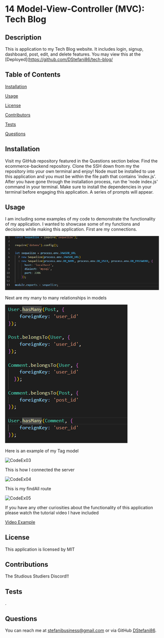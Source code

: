 # 14 Model-View-Controller (MVC): Tech Blog

## Description
This is application to my Tech Blog website. It includes login, signup, dashboard, post, edit, and delete features. You may view this at the [Deployed](https://github.com/DStefani86/tech-blog/

## Table of Contents

[Installation](#installation)

[Usage](#usage)

[License](#license)

[Contributors](#contributions)

[Tests](#tests)

[Questions](#questions)


## Installation
Visit my GitHub repository featured in the Questions section below. Find the ecommerce-backend repository. Clone the SSH down from my the repository into your own terminal and enjoy! Node must be installed to use this application and you must be within the file path that contains 'index.js'. After you have gone through the installation process, run the 'node index.js' command in your terminal. Make sure to install the dependencies in your terminal before engaging this application. A series of prompts will appear.

## Usage

I am including some examples of my code to demonstrate the functionality of my application. I wanted to showcase some of my functions and decisions while making this application. First are my connections.

![CodeEx01](./images/CodeEx01.png)

Next are my many to many relationships in models

![CodeEx02](./images/CodeEx02.png)

Here is an example of my Tag model

![CodeEx03](./Develop/images/CodeEx03.png)

This is how I connected the server

![CodeEx04](./Develop/images/CodeEx04.png)

This is my findAll route 

![CodeEx05](./Develop/images/CodeEx05.png)



If you have any other curiosities about the functionality of this application please watch the tutorial video I have included

[Video Example](https://drive.google.com/file/d/1-mR0Hd8pzo5zcp_vcH7SxZd3DuB4RglB/view)



## License 
This application is licensed by MIT

## Contributions
The Studious Studiers Discord!!

## Tests
.

## Questions
You can reach me at stefanibusiness@gmail.com or via GitHub [DStefani86](https://github.com/DStefani86).